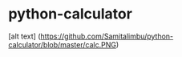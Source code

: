 # python-calculator
[alt text] (https://github.com/Samitalimbu/python-calculator/blob/master/calc.PNG)
